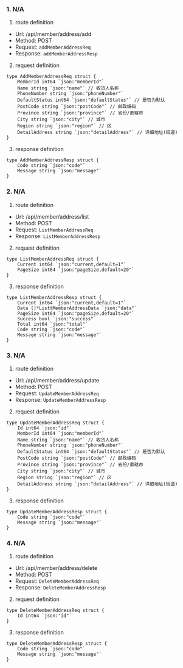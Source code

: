 ### 1. N/A

1. route definition

- Url: /api/member/address/add
- Method: POST
- Request: `addMemberAddressReq`
- Response: `addMemberAddressResp`

2. request definition



```golang
type AddMemberAddressReq struct {
	MemberId int64 `json:"memberId"`
	Name string `json:"name"` // 收货人名称
	PhoneNumber string `json:"phoneNumber"`
	DefaultStatus int64 `json:"defaultStatus"` // 是否为默认
	PostCode string `json:"postCode"` // 邮政编码
	Province string `json:"province"` // 省份/直辖市
	City string `json:"city"` // 城市
	Region string `json:"region"` // 区
	DetailAddress string `json:"detailAddress"` // 详细地址(街道)
}
```


3. response definition



```golang
type AddMemberAddressResp struct {
	Code string `json:"code"`
	Message string `json:"message"`
}
```

### 2. N/A

1. route definition

- Url: /api/member/address/list
- Method: POST
- Request: `ListMemberAddressReq`
- Response: `ListMemberAddressResp`

2. request definition



```golang
type ListMemberAddressReq struct {
	Current int64 `json:"current,default=1"`
	PageSize int64 `json:"pageSize,default=20"`
}
```


3. response definition



```golang
type ListMemberAddressResp struct {
	Current int64 `json:"current,default=1"`
	Data []*ListtMemberAddressData `json:"data"`
	PageSize int64 `json:"pageSize,default=20"`
	Success bool `json:"success"`
	Total int64 `json:"total"`
	Code string `json:"code"`
	Message string `json:"message"`
}
```

### 3. N/A

1. route definition

- Url: /api/member/address/update
- Method: POST
- Request: `UpdateMemberAddressReq`
- Response: `UpdateMemberAddressResp`

2. request definition



```golang
type UpdateMemberAddressReq struct {
	Id int64 `json:"id"`
	MemberId int64 `json:"memberId"`
	Name string `json:"name"` // 收货人名称
	PhoneNumber string `json:"phoneNumber"`
	DefaultStatus int64 `json:"defaultStatus"` // 是否为默认
	PostCode string `json:"postCode"` // 邮政编码
	Province string `json:"province"` // 省份/直辖市
	City string `json:"city"` // 城市
	Region string `json:"region"` // 区
	DetailAddress string `json:"detailAddress"` // 详细地址(街道)
}
```


3. response definition



```golang
type UpdateMemberAddressResp struct {
	Code string `json:"code"`
	Message string `json:"message"`
}
```

### 4. N/A

1. route definition

- Url: /api/member/address/delete
- Method: POST
- Request: `DeleteMemberAddressReq`
- Response: `DeleteMemberAddressResp`

2. request definition



```golang
type DeleteMemberAddressReq struct {
	Id int64 `json:"id"`
}
```


3. response definition



```golang
type DeleteMemberAddressResp struct {
	Code string `json:"code"`
	Message string `json:"message"`
}
```

